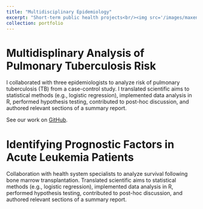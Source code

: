 ```yaml
---
title: "Multidisciplinary Epidemiology"
excerpt: "Short-term public health projects<br/><img src='/images/maxent.png'>"
collection: portfolio
---
```


# Multidisplinary Analysis of Pulmonary Tuberculosis Risk
I collaborated with three epidemiologists to analyze risk of pulmonary tuberculosis (TB) from a case-control study. I translated scientific aims to statistical methods (e.g., logistic regression), implemented data analysis in R, performed hypothesis testing, contributed to post-hoc discussion, and authored relevant sections of a summary report.

See our work on [GitHub](https://github.com/alejandroh3005/categorical-epidemiology/blob/6c02c28da6292a3a20392a359df9d6255a3393d8/code/project-group11.pdf).

# Identifying Prognostic Factors in Acute Leukemia Patients
Collaboration with health system specialists to analyze survival following bone marrow transplantation. Translated scientific aims to statistical methods (e.g., logistic regression), implemented data analysis in R, performed hypothesis testing, contributed to post-hoc discussion, and authored relevant sections of a summary report.

